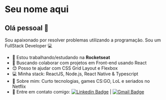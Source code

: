 # Seu nome aqui

## Olá pessoal 👋
Sou apaixonado por resolver problemas utilizando a programação.
Sou um FullStack Developer :computer:

- :rocket:   Estou trabalhando/estudando na **Rocketseat**
- :purple_heart:  Buscando colaborar com projetos em Front-end usando React
- :blush: Posso te ajudar com CSS Grid Layout e Flexbox
- :computer: Minha stack: ReactJS, Node.js, React Native & Typescript
- 💬  Sobre mim: Curto tecnologias, games CS:GO, LoL e seriados no Netflix
- :email: Entre em contato comigo: [![Linkedin Badge](https://img.shields.io/badge/-ThiagoMarinho-blue?style=flat-square&logo=Linkedin&logoColor=white&link=https://www.linkedin.com/in/tgmarinho/)](https://www.linkedin.com/in/tgmarinho/) 
| 
[![Gmail Badge](https://img.shields.io/badge/-tgmarinho@gmail.com-c14438?style=flat-square&logo=Gmail&logoColor=white&link=mailto:seuemail@gmail.com)](mailto:seuemail@gmail.com)



